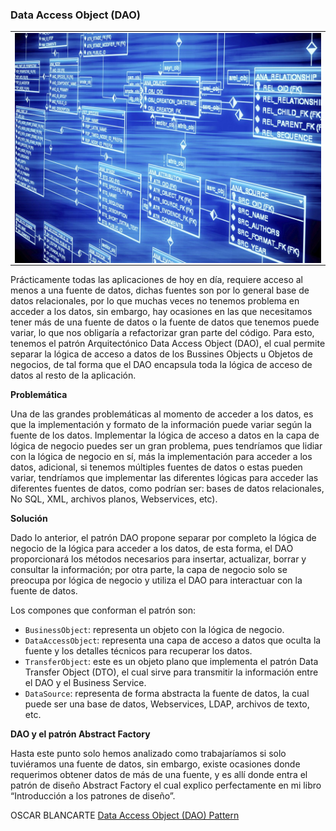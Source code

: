 ### Data Access Object (DAO)

<table align="center" >
  <tr>
    <td align="center" style="padding=0;width=50%;">
      <img align="center" style="padding=0;" src="../images/DAO.jpg" />
    </td>
  </tr>
</table>

Prácticamente todas las aplicaciones de hoy en día, requiere acceso al menos a una fuente de datos, dichas fuentes son por lo general base de datos relacionales, por lo que muchas veces no tenemos problema en acceder a los datos, sin embargo, hay ocasiones en las que necesitamos tener más de una fuente de datos o la fuente de datos que tenemos puede variar, lo que nos obligaría a refactorizar gran parte del código. Para esto, tenemos el patrón Arquitectónico Data Access Object (DAO), el cual permite separar la lógica de acceso a datos de los Bussines Objects u Objetos de negocios, de tal forma que el DAO encapsula toda la lógica de acceso de datos al resto de la aplicación.

**Problemática**

Una de las grandes problemáticas al momento de acceder a los datos, es que la implementación y formato de la información puede variar según la fuente de los datos. Implementar la lógica de acceso a datos en la capa de lógica de negocio puedes ser un gran problema, pues tendríamos que lidiar con la lógica de negocio en sí, más la implementación para acceder a los datos, adicional, si tenemos múltiples fuentes de datos o estas pueden variar, tendríamos que implementar las diferentes lógicas para acceder las diferentes fuentes de datos, como podrían ser: bases de datos relacionales, No SQL, XML, archivos planos, Webservices, etc).

**Solución**

Dado lo anterior, el patrón DAO propone separar por completo la lógica de negocio de la lógica para acceder a los datos, de esta forma, el DAO proporcionará los métodos necesarios para insertar, actualizar, borrar y consultar la información; por otra parte, la capa de negocio solo se preocupa por lógica de negocio y utiliza el DAO para interactuar con la fuente de datos.

Los compones que conforman el patrón son:

* `BusinessObject`: representa un objeto con la lógica de negocio.
* `DataAccessObject`: representa una capa de acceso a datos que oculta la fuente y los detalles técnicos para recuperar los datos.
* `TransferObject`: este es un objeto plano que implementa el patrón Data Transfer Object (DTO), el cual sirve para transmitir la información entre el DAO y el Business Service.
* `DataSource`: representa de forma abstracta la fuente de datos, la cual puede ser una base de datos, Webservices, LDAP, archivos de texto, etc.

**DAO y el patrón Abstract Factory**

Hasta este punto solo hemos analizado como trabajaríamos si solo tuviéramos una fuente de datos, sin embargo, existe ocasiones donde requerimos obtener datos de más de una fuente, y es allí donde entra el patrón de diseño Abstract Factory el cual explico perfectamente en mi libro “Introducción a los patrones de diseño”.

OSCAR BLANCARTE [Data Access Object (DAO) Pattern](https://www.oscarblancarteblog.com/2018/12/10/data-access-object-dao-pattern/)